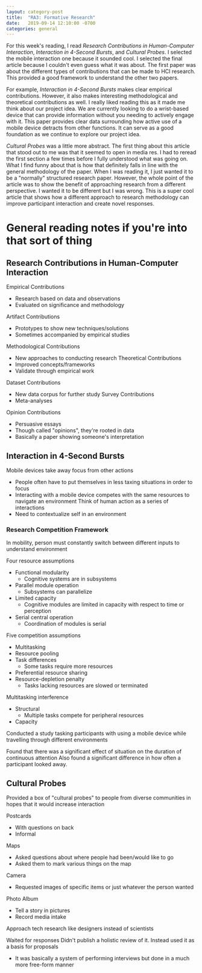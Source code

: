 ```yaml
---
layout: category-post
title:  "RA3: Formative Research"
date:   2019-09-14 12:10:00 -0700
categories: general
---
```


For this week's reading, I read *Research Contributions in Human-Computer Interaction*, *Interaction in 4-Second Bursts*, and *Cultural Probes*.  I selected the mobile interaction one because it sounded cool.  I selected the final article because I couldn't even guess what it was about.  The first paper was about the different types of contributions that can be made to HCI research.  This provided a good framework to understand the other two papers.

For example, *Interaction in 4-Second Bursts* makes clear empirical contributions.  However, it also makes interesting methodological and theoretical contributions as well.  I really liked reading this as it made me think about our project idea.  We are currently looking to do a wrist-based device that can provide information without you needing to actively engage with it.  This paper provides clear data surrounding how active use of a mobile device detracts from other functions.  It can serve as a good foundation as we continue to explore our project idea.

*Cultural Probes* was a little more abstract.  The first thing about this article that stood out to me was that it seemed to open in media res.  I had to reread the first section a few times before I fully understood what was going on.  What I find funny about that is how that definitely falls in line with the general methodology of the paper.  When I was reading it, I just wanted it to be a "normally" structured research paper.  However, the whole point of the article was to show the benefit of approaching research from a different perspective.  I wanted it to be different but I was wrong.  This is a super cool article that shows how a different approach to research methodology can improve participant interaction and create novel responses.

# General reading notes if you're into that sort of thing

## Research Contributions in Human-Computer Interaction
Empirical Contributions
- Research based on data and observations
- Evaluated on significance and methodology

Artifact Contributions
- Prototypes to show new techniques/solutions
- Sometimes accompanied by empirical studies

Methodological Contributions
- New approaches to conducting research
Theoretical Contributions
- Improved concepts/frameworks
- Validate through empirical work

Dataset Contributions
- New data corpus for further study
Survey Contributions
- Meta-analyses

Opinion Contributions
- Persuasive essays
- Though called "opinions", they're rooted in data
- Basically a paper showing someone's interpretation


## Interaction in 4-Second Bursts
Mobile devices take away focus from other actions
- People often have to put themselves in less taxing situations in order to focus
- Interacting with a mobile device competes with the same resources to navigate an environment
Think of human action as a series of interactions
- Need to contextualize self in an environment

### Research Competition Framework
In mobility, person must constantly switch between different inputs to understand environment

Four resource assumptions
- Functional modularity
    - Cognitive systems are in subsystems
- Parallel module operation
    - Subsystems can parallelize
- Limited capacity
    - Cognitive modules are limited in capacity with respect to time or perception
- Serial central operation
    - Coordination of modules is serial

Five competition assumptions
- Multitasking
- Resource pooling
- Task differences
    - Some tasks require more resources
- Preferential resource sharing
- Resource-depletion penalty
    - Tasks lacking resources are slowed or terminated

Multitasking interference
- Structural
    - Multiple tasks compete for peripheral resources
- Capacity

Conducted a study tasking participants with using a mobile device while travelling through different environments

Found that there was a significant effect of situation on the duration of continuous attention
Also found a significant difference in how often a participant looked away.

## Cultural Probes
Provided a box of "cultural probes" to people from diverse communities in hopes that it would increase interaction

Postcards
- With questions on back
- Informal

Maps
- Asked questions about where people had been/would like to go
- Asked them to mark various things on the map

Camera
- Requested images of specific items or just whatever the person wanted

Photo Album
- Tell a story in pictures
- Record media intake

Approach tech research like designers instead of scientists

Waited for responses
Didn't publish a holistic review of it.  Instead used it as a basis for proposals
- It was basically a system of performing interviews but done in a much more free-form manner
